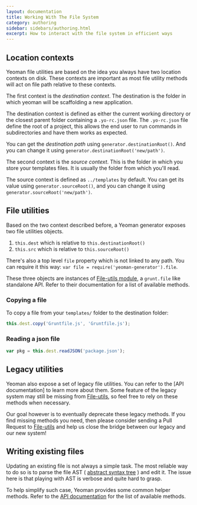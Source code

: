 ```yaml
---
layout: documentation
title: Working With The File System
category: authoring
sidebar: sidebars/authoring.html
excerpt: How to interact with the file system in efficient ways
---
```


## Location contexts

Yeoman file utilities are based on the idea you always have two location contexts on disk. These contexts are important as most file utility methods will act on file path relative to these contexts.

The first context is the _destination context_. The destination is the folder in which yeoman will be scaffolding a new application.

The destination context is defined as either the current working directory or the closest parent folder containing a `.yo-rc.json` file. The `.yo-rc.json` file define the root of a project, this allows the end user to run commands in subdirectories and have them works as expected.

You can get the _destination path_ using `generator.destinationRoot()`. And you can change it using `generator.destinationRoot('new/path')`.

The second context is the _source context_. This is the folder in which you store your templates files. It is usually the folder from which you'll read.

The source context is defined as `../templates` by default. You can get its value using `generator.sourceRoot()`, and you can change it using `generator.sourceRoot('new/path')`.

## File utilities

Based on the two context described before, a Yeoman generator exposes two file utilities objects.

1. `this.dest` which is relative to `this.destinationRoot()`
2. `this.src` which is relative to `this.sourceRoot()`

There's also a top level `file` property which is not linked to any path. You can require it this way: `var file = require('yeoman-generator').file`.

These three objects are instances of [File-utils module](https://github.com/SBoudrias/file-utils), a `grunt.file` like standalone API. Refer to their documentation for a list of available methods.

### Copying a file

To copy a file from your `templates/` folder to the destination folder:

```js
this.dest.copy('Gruntfile.js', 'Gruntfile.js');
```

### Reading a json file

```js
var pkg = this.dest.readJSON('package.json');
```

## Legacy utilities

Yeoman also expose a set of legacy file utilities. You can refer to the [API documentation] to learn more about them. Some feature of the legacy system may still be missing from [File-utils](https://github.com/SBoudrias/file-utils), so feel free to rely on these methods when necessary.

Our goal however is to eventually deprecate these legacy methods. If you find missing methods you need, then please consider sending a Pull Request to [File-utils](https://github.com/SBoudrias/file-utils) and help us close the bridge between our legacy and our new system!

## Writing existing files

Updating an existing file is not always a simple task. The most reliable way to do so is to parse the file AST ( [abstract syntax tree](http://en.wikipedia.org/wiki/Abstract_syntax_tree) ) and edit it. The issue here is that playing with AST is verbose and quite hard to grasp.

To help simplify such case, Yeoman provides some common helper methods. Refer to the [API documentation](http://yeoman.github.io/generator/wiring.html) for the list of available methods.
